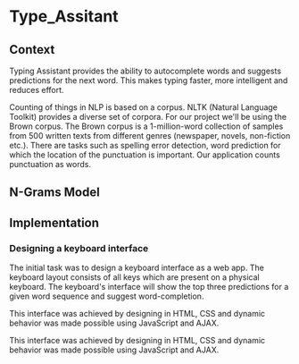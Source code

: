 # Type_Assitant

## Context

Typing Assistant provides the ability to autocomplete words and suggests predictions for the next word. This makes typing faster, more intelligent and reduces effort.

Counting of things in NLP is based on a corpus. NLTK (Natural Language Toolkit) provides a diverse set of corpora. For our project we'll be using the Brown corpus. The Brown corpus is a 1-million-word collection of samples from 500 written texts from different genres (newspaper, novels, non-fiction etc.). There are tasks such as spelling error detection, word prediction for which the location of the punctuation is important. Our application counts punctuation as words.

## N-Grams Model

## Implementation 
### Designing a keyboard interface

The initial task was to design a keyboard interface as a web app. The keyboard layout consists of all keys which are present on a physical keyboard. The keyboard's interface will show the top three predictions for a given word sequence and suggest word-completion.

This interface was achieved by designing in HTML, CSS and dynamic behavior was made possible using JavaScript and AJAX.

This interface was achieved by designing in HTML, CSS and dynamic behavior was made possible using JavaScript and AJAX.
